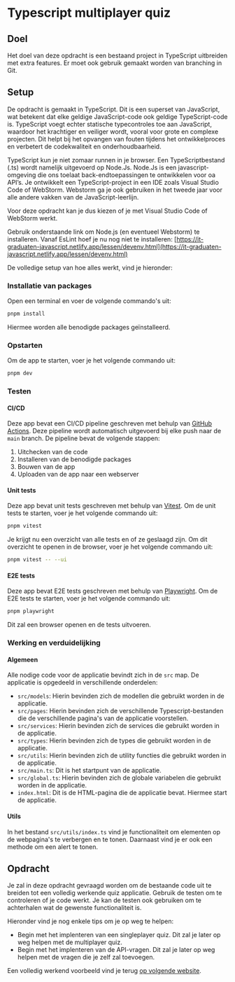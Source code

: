 # Typescript multiplayer quiz

## Doel

Het doel van deze opdracht is een bestaand project in TypeScript uitbreiden met extra features. Er moet ook gebruik gemaakt worden van branching in Git.

## Setup

De opdracht is gemaakt in TypeScript. Dit is een superset van JavaScript, wat betekent dat elke geldige JavaScript-code ook geldige TypeScript-code is. TypeScript voegt echter statische typecontroles toe aan JavaScript, waardoor het krachtiger en veiliger wordt, vooral voor grote en complexe projecten. Dit helpt bij het opvangen van fouten tijdens het ontwikkelproces en verbetert de codekwaliteit en onderhoudbaarheid.

TypeScript kun je niet zomaar runnen in je browser. Een TypeScriptbestand (.ts) wordt namelijk uitgevoerd op Node.Js. Node.Js is een javascript-omgeving die ons toelaat back-endtoepassingen te ontwikkelen voor oa API’s. Je ontwikkelt een TypeScript-project in een IDE zoals Visual Studio Code of WebStorm. Webstorm ga je ook gebruiken in het tweede jaar voor alle andere vakken van de JavaScript-leerlijn.

Voor deze opdracht kan je dus kiezen of je met Visual Studio Code of WebStorm werkt.

Gebruik onderstaande link om Node.js (en eventueel Webstorm) te installeren. Vanaf EsLint hoef je nu nog niet te installeren: [https://it-graduaten-javascript.netlify.app/lessen/devenv.html](https://it-graduaten-javascript.netlify.app/lessen/devenv.html)

De volledige setup van hoe alles werkt, vind je hieronder:

### Installatie van packages

Open een terminal en voer de volgende commando's uit:

```bash
pnpm install
```

Hiermee worden alle benodigde packages geïnstalleerd.

### Opstarten

Om de app te starten, voer je het volgende commando uit:

```bash
pnpm dev
```

### Testen

#### CI/CD

Deze app bevat een CI/CD pipeline geschreven met behulp van [GitHub Actions](https://docs.github.com/en/actions). Deze pipeline wordt automatisch uitgevoerd bij elke push naar de `main` branch. De pipeline bevat de volgende stappen:

1. Uitchecken van de code
2. Installeren van de benodigde packages
3. Bouwen van de app
4. Uploaden van de app naar een webserver

#### Unit tests

Deze app bevat unit tests geschreven met behulp van [Vitest](https://vitest.dev/). Om de unit tests te starten, voer je het volgende commando uit:

```bash
pnpm vitest
```

Je krijgt nu een overzicht van alle tests en of ze geslaagd zijn. Om dit overzicht te openen in de browser, voer je het volgende commando uit:

```bash
pnpm vitest -- --ui
```

#### E2E tests

Deze app bevat E2E tests geschreven met behulp van [Playwright](https://playwright.dev/). Om de E2E tests te starten, voer je het volgende commando uit:

```bash
pnpm playwright
```

Dit zal een browser openen en de tests uitvoeren.

### Werking en verduidelijking

#### Algemeen

Alle nodige code voor de applicatie bevindt zich in de `src` map. De applicatie is opgedeeld in verschillende onderdelen:
 - `src/models`: Hierin bevinden zich de modellen die gebruikt worden in de applicatie.
 - `src/pages`: Hierin bevinden zich de verschillende Typescript-bestanden die de verschillende pagina's van de applicatie voorstellen.
 - `src/services`: Hierin bevinden zich de services die gebruikt worden in de applicatie.
 - `src/types`: Hierin bevinden zich de types die gebruikt worden in de applicatie.
 - `src/utils`: Hierin bevinden zich de utility functies die gebruikt worden in de applicatie.
 - `src/main.ts`: Dit is het startpunt van de applicatie.
 - `src/global.ts`: Hierin bevinden zich de globale variabelen die gebruikt worden in de applicatie.
 - `index.html`: Dit is de HTML-pagina die de applicatie bevat. Hiermee start de applicatie.

#### Utils

In het bestand `src/utils/index.ts` vind je functionaliteit om elementen op de webpagina's te verbergen en te tonen. Daarnaast vind je er ook een methode om een alert te tonen.

## Opdracht

Je zal in deze opdracht gevraagd worden om de bestaande code uit te breiden tot een volledig werkende quiz applicatie. Gebruik de testen om te controleren of je code werkt. Je kan de testen ook gebruiken om te achterhalen wat de gewenste functionaliteit is.

Hieronder vind je nog enkele tips om je op weg te helpen:
- Begin met het implenteren van een singleplayer quiz. Dit zal je later op weg helpen met de multiplayer quiz.
- Begin met het implenteren van de API-vragen. Dit zal je later op weg helpen met de vragen die je zelf zal toevoegen.

Een volledig werkend voorbeeld vind je terug [op volgende website](https://itc2-multiplayer-quiz.pit-graduaten.be).
